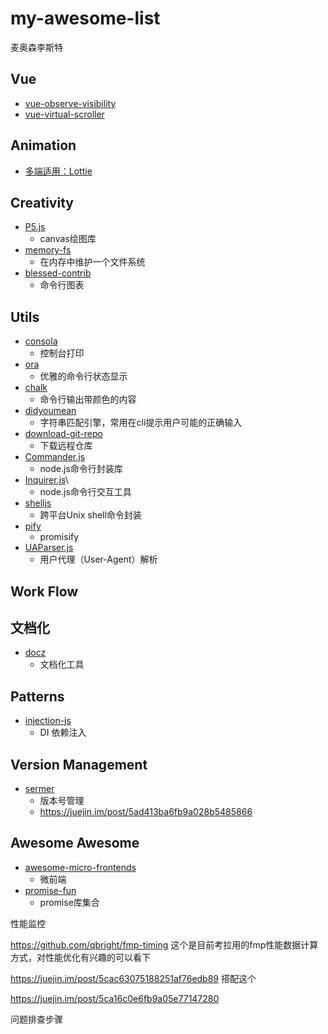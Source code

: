 # my-awesome-list

麦奥森李斯特

## Vue

- [vue-observe-visibility](https://github.com/Akryum/vue-observe-visibility#installation)
- [vue-virtual-scroller](https://github.com/Akryum/vue-virtual-scroller)

## Animation

- [多端适用：Lottie](https://github.com/airbnb/lottie-web)

## Creativity

- [P5.js](https://github.com/processing/p5.js)
  - canvas绘图库
- [memory-fs](https://github.com/webpack/memory-fs)
  - 在内存中维护一个文件系统
- [blessed-contrib](https://github.com/yaronn/blessed-contrib)
  - 命令行图表

## Utils

- [consola](https://github.com/nuxt/consola)
  - 控制台打印
- [ora](https://github.com/sindresorhus/ora)
  - 优雅的命令行状态显示
- [chalk](https://github.com/chalk/chalk)
  - 命令行输出带颜色的内容
- [didyoumean](https://github.com/dcporter/didyoumean.js)
  - 字符串匹配引擎，常用在cli提示用户可能的正确输入
- [download-git-repo](https://github.com/flipxfx/download-git-repo)
  - 下载远程仓库
- [Commander.js](https://github.com/tj/commander.js)
  - node.js命令行封装库
- [Inquirer.js](https://github.com/SBoudrias/Inquirer.js)\
  - node.js命令行交互工具
- [shelljs](https://github.com/shelljs/shelljs)
  - 跨平台Unix shell命令封装
- [pify](https://github.com/sindresorhus/pify)
  - promisify
- [UAParser.js](https://github.com/faisalman/ua-parser-js)
  - 用户代理（User-Agent）解析

## Work Flow

## 文档化

- [docz](https://github.com/doczjs/docz)
  - 文档化工具

## Patterns

- [injection-js](https://github.com/mgechev/injection-js)
  - DI 依赖注入

## Version Management

- [sermer](https://github.com/npm/node-semver)
  - 版本号管理
  - https://juejin.im/post/5ad413ba6fb9a028b5485866

## Awesome Awesome

- [awesome-micro-frontends](https://github.com/rajasegar/awesome-micro-frontends)
  - 微前端
- [promise-fun](https://github.com/sindresorhus/promise-fun)
  - promise库集合



性能监控

https://github.com/qbright/fmp-timing  这个是目前考拉用的fmp性能数据计算方式，对性能优化有兴趣的可以看下

https://juejin.im/post/5cac63075188251af76edb89  搭配这个

https://juejin.im/post/5ca16c0e6fb9a05e77147280

问题排查步骤
